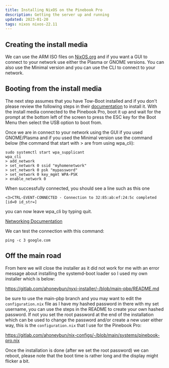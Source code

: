 ```yaml
---
title: Installing NixOS on the Pinebook Pro
description: Getting the server up and running
updated: 2023-01-20
tags: nixos nixos-22.11
---
```


## Creating the install media

We can use the ARM ISO files on [NixOS.org](https://nixos.org/download.html) and if you want a GUI to connect to your network use either the Plasma or GNOME versions. You can also use the Minimal version and you can use the CLI to connect to your network.

## Booting from the install media

The next step assumes that you have Tow-Boot installed and if you don't please review the following steps in their [documentation](https://tow-boot.org/getting-started.html) to install it. With the install media connected to the Pinebook Pro, boot it up and wait for the prompt at the bottom left of the screen to press the ESC key for the Boot Menu then select the USB option to boot from.

Once we are in connect to your network using the GUI if you used GNOME/Plasma and if you used the Minimal version use the command below (the command that start with > are from using wpa_cli):

```
sudo systemctl start wpa_supplicant
wpa_cli
> add_network
> set_network 0 ssid "myhomenetwork"
> set_network 0 psk "mypassword"
> set_network 0 key_mgmt WPA-PSK
> enable_network 0
```

When successfully connected, you should see a line such as this one

```
<3>CTRL-EVENT-CONNECTED - Connection to 32:85:ab:ef:24:5c completed [id=0 id_str=]
```

you can now leave wpa_cli by typing quit.

[Networking Documentation](https://nixos.org/manual/nixos/stable/index.html#sec-installation-booting-networking)

We can test the connection with this command:

```
ping -c 3 google.com
```

## Off the main road

From here we will close the installer as it did not work for me with an error message about installing the systemd-boot loader so I used my own installer which is below:

https://gitlab.com/ahoneybun/nyxi-installer/-/blob/main-pbp/README.md

be sure to use the main-pbp branch and you may want to edit the `configuration.nix` file as I have my hashed password in there with my set username, you can use the steps in the README to create your own hashed password. If not you set the root password at the end of the installation which can be used to change the password and/or create a new user either way, this is the `configuration.nix` that I use for the Pinebook Pro:

https://gitlab.com/ahoneybun/nix-configs/-/blob/main/systems/pinebook-pro.nix

Once the installation is done (after we set the root password) we can reboot, please note that the boot time is rather long and the display might flicker a bit. 
